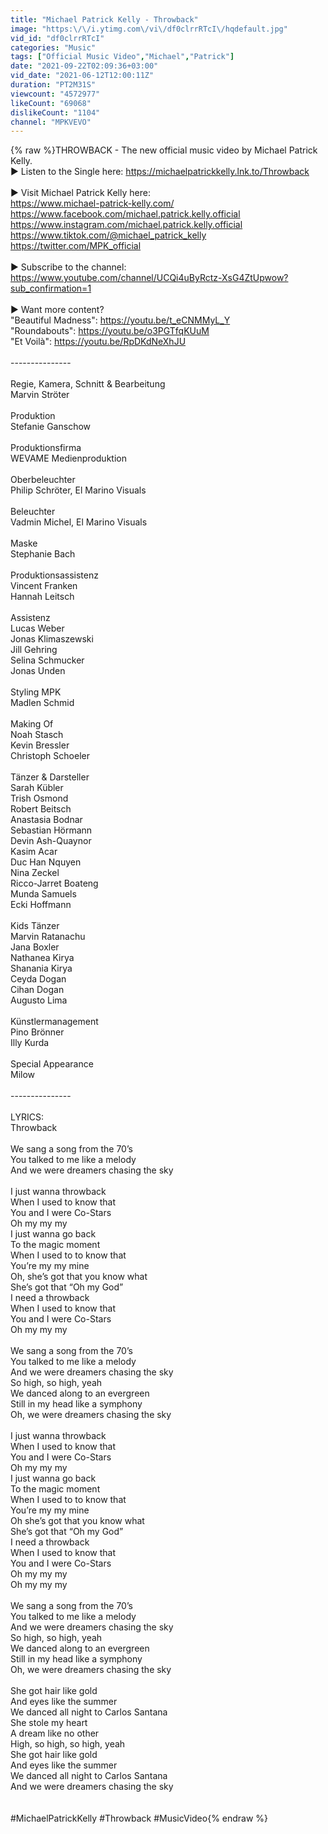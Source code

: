 ```yaml
---
title: "Michael Patrick Kelly - Throwback"
image: "https:\/\/i.ytimg.com\/vi\/df0clrrRTcI\/hqdefault.jpg"
vid_id: "df0clrrRTcI"
categories: "Music"
tags: ["Official Music Video","Michael","Patrick"]
date: "2021-09-22T02:09:36+03:00"
vid_date: "2021-06-12T12:00:11Z"
duration: "PT2M31S"
viewcount: "4572977"
likeCount: "69068"
dislikeCount: "1104"
channel: "MPKVEVO"
---
```

{% raw %}THROWBACK - The new official music video by Michael Patrick Kelly. <br />► Listen to the Single here: <a rel="nofollow" target="blank" href="https://michaelpatrickkelly.lnk.to/Throwback">https://michaelpatrickkelly.lnk.to/Throwback</a><br /><br />► Visit Michael Patrick Kelly here: <br /><a rel="nofollow" target="blank" href="https://www.michael-patrick-kelly.com/">https://www.michael-patrick-kelly.com/</a> <br /><a rel="nofollow" target="blank" href="https://www.facebook.com/michael.patrick.kelly.official">https://www.facebook.com/michael.patrick.kelly.official</a><br /><a rel="nofollow" target="blank" href="https://www.instagram.com/michael.patrick.kelly.official">https://www.instagram.com/michael.patrick.kelly.official</a><br /><a rel="nofollow" target="blank" href="https://www.tiktok.com/@michael_patrick_kelly">https://www.tiktok.com/@michael_patrick_kelly</a><br /><a rel="nofollow" target="blank" href="https://twitter.com/MPK_official">https://twitter.com/MPK_official</a><br /><br />► Subscribe to the channel: <br /><a rel="nofollow" target="blank" href="https://www.youtube.com/channel/UCQi4uByRctz-XsG4ZtUpwow?sub_confirmation=1">https://www.youtube.com/channel/UCQi4uByRctz-XsG4ZtUpwow?sub_confirmation=1</a> <br /><br />► Want more content? <br />&quot;Beautiful Madness&quot;: <a rel="nofollow" target="blank" href="https://youtu.be/t_eCNMMyL_Y">https://youtu.be/t_eCNMMyL_Y</a><br />&quot;Roundabouts&quot;: <a rel="nofollow" target="blank" href="https://youtu.be/o3PGTfqKUuM">https://youtu.be/o3PGTfqKUuM</a><br />&quot;Et Voilà&quot;: <a rel="nofollow" target="blank" href="https://youtu.be/RpDKdNeXhJU">https://youtu.be/RpDKdNeXhJU</a><br /><br />---------------<br /><br />Regie, Kamera, Schnitt &amp; Bearbeitung<br />Marvin Ströter<br /> <br />Produktion<br />Stefanie Ganschow<br /> <br />Produktionsfirma<br />WEVAME Medienproduktion<br /> <br />Oberbeleuchter<br />Philip Schröter, El Marino Visuals<br /> <br />Beleuchter<br />Vadmin Michel, El Marino Visuals<br /> <br />Maske<br />Stephanie Bach<br /> <br />Produktionsassistenz<br />Vincent Franken<br />Hannah Leitsch<br /> <br />Assistenz<br />Lucas Weber<br />Jonas Klimaszewski<br />Jill Gehring<br />Selina Schmucker<br />Jonas Unden<br /> <br />Styling MPK<br />Madlen Schmid<br /> <br />Making Of<br />Noah Stasch<br />Kevin Bressler<br />Christoph Schoeler<br /> <br />Tänzer &amp; Darsteller<br />Sarah Kübler<br />Trish Osmond<br />Robert Beitsch<br />Anastasia Bodnar<br />Sebastian Hörmann<br />Devin Ash-Quaynor<br />Kasim Acar<br />Duc Han Nquyen<br />Nina Zeckel<br />Ricco-Jarret Boateng<br />Munda Samuels<br />Ecki Hoffmann<br /> <br />Kids Tänzer<br />Marvin Ratanachu<br />Jana Boxler<br />Nathanea Kirya<br />Shanania Kirya<br />Ceyda Dogan<br />Cihan Dogan<br />Augusto Lima<br /> <br />Künstlermanagement<br />Pino Brönner<br />Illy Kurda<br /> <br />Special Appearance<br />Milow<br /><br />---------------<br /><br />LYRICS:<br />Throwback<br /><br />We sang a song from the 70’s <br />You talked to me like a melody <br />And we were dreamers chasing the sky<br /><br />I just wanna throwback <br />When I used to know that <br />You and I were Co-Stars <br />Oh my my my <br />I just wanna go back<br />To the magic moment<br />When I used to to know that <br />You’re my my mine <br />Oh, she’s got that you know what<br />She’s got that “Oh my God” <br />I need a throwback <br />When I used to know that <br />You and I were Co-Stars <br />Oh my my my <br /><br />We sang a song from the 70’s <br />You talked to me like a melody <br />And we were dreamers chasing the sky<br />So high, so high, yeah<br />We danced along to an evergreen <br />Still in my head like a symphony <br />Oh, we were dreamers chasing the sky <br /><br />I just wanna throwback <br />When I used to know that <br />You and I were Co-Stars <br />Oh my my my <br />I just wanna go back<br />To the magic moment<br />When I used to to know that <br />You’re my my mine <br />Oh she’s got that you know what<br />She’s got that “Oh my God” <br />I need a throwback <br />When I used to know that <br />You and I were Co-Stars <br />Oh my my my <br />Oh my my my <br /><br />We sang a song from the 70’s <br />You talked to me like a melody <br />And we were dreamers chasing the sky<br />So high, so high, yeah<br />We danced along to an evergreen <br />Still in my head like a symphony <br />Oh, we were dreamers chasing the sky <br /><br />She got hair like gold<br />And eyes like the summer<br />We danced all night to Carlos Santana<br />She stole my heart<br />A dream like no other <br />High, so high, so high, yeah <br />She got hair like gold<br />And eyes like the summer<br />We danced all night to Carlos Santana<br />And we were dreamers chasing the sky <br /><br /><br />#MichaelPatrickKelly #Throwback #MusicVideo{% endraw %}
